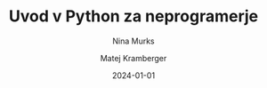 ---
date: "2024-01-01" 
version: "0.1.3"
lastUpdate: "2024-08-29 15:00:00"
layout: "course"
id: "UPyN"
permalink: "UPyN"
author:
- "Nina Murks"
- "Matej Kramberger"
contact: "nina.murks@um.si"
notifyEmail: "cvetanka.pasinechka@student.um.si"
title: "Uvod v Python za neprogramerje"
image: "https://images.unsplash.com/photo-1517148815978-75f6acaaf32c"
type: "UM akreditirano krajše izobraževanje s preverjanjem"
field:
- "KLASIUS-P-16 (0610)"
keywords:
- "Python"
- "sintaksa"
- "podatkovni tipi"
- "pogojni stavki"
- "zanke"
- "funkcije"
- "uvod v nevronske mreže"
intended:
- "poklicno"
- "učitelji"
- "študenti"
- "vseživljensko učenje"
- "osipniki"
- "dijaki"
difficulty: "Začetni nivo"
requisite: ""
description: |
    Udeleženci bodo spoznali osnovne veščine programiranja v programskem jeziku Python. Spoznali bodo najosnovnejše koncepte programiranja kot so: spremenljivke, podatkovni tipi, pogojni stavki, zanke in funkcije. Sledil bo uvod v delovanje nevronskih mrež z nekaj preprostimi primeri razpoznavanja vzorcev. Izobraževanje bo sestavljeno iz teoretičnih in praktičnih pristopov, ter na takšen način opremil udeležence z zadostnim znanjem za samostojno nagrajevanje znanja iz programiranja.
state: "1. pilotna izvedba"
execution: "Mešana"
ects: "1"
implementation: |
    Predavanja: 10 ur
    Vaje: 10 ur
    Samostojno delo: 10 ur
cType: "1"
executionStartDate: "2024-10-14"
executionData: |
    14. 10. 2024 ob 16:00-19:00 
    15. 10. 2024 ob 16:00-19:00 
    16. 10. 2024 ob 16:00-19:00 
    17. 10. 2024 ob 16:00-19:00
    21. 10. 2024 ob 16:00-17:30
    24. 10. 2024 ob 16:00-17:30
---